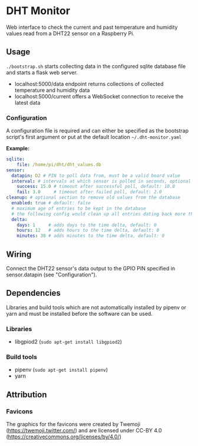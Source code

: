 # DHT Monitor
Web interface to check the current and past temperature and humidity values read from a DHT22 sensor on a Raspberry Pi.

## Usage
`./bootstrap.sh` starts collecting data in the configured sqlite database file and starts a flask web server. 

* localhost:5000/data endpoint returns collections of collected temperature and humidity data
* localhost:5000/current offers a WebSocket connection to receive the latest data

### Configuration
A configuration file is required and can either be specified as the bootstrap script's first argument or put at the default location `~/.dht-monitor.yaml`

**Example:**
```yaml
sqlite:
    file: /home/pi/dht/dht_values.db
sensor:
  datapin: D2 # PIN to poll data from, must be a valid board value
  interval: # intervals at which sensor is polled in seconds, optional section
    success: 15.0 # timeout after successful poll, default: 10.0
    fail: 3.0     # timeout after failed poll, default: 2.0
cleanup: # optional section to remove old values from the database
  enabled: true # default: false
  # maximum age of entries to be kept in the database
  # the following config would clean up all entries dating back more than 36.5 hours (1d + 12h + 30m)
  delta:
    days: 1     # adds days to the time delta, default: 0
    hours: 12   # adds hours to the time delta, default: 0
    minutes: 30 # adds minutes to the time delta, default: 0
```

## Wiring
Connect the DHT22 sensor's data output to the GPIO PIN specified in sensor.datapin (see "Configuration").

## Dependencies
Libraries and build tools which are not automatically installed by pipenv or yarn and must be installed before the software can be used.

### Libraries
* libgpiod2 (`sudo apt-get install libgpiod2`)

### Build tools
* pipenv (`sudo apt-get install pipenv`)
* yarn

## Attribution

### Favicons
The graphics for the favicons were created by Twemoji (https://twemoji.twitter.com/) and are licensed under CC-BY 4.0 (https://creativecommons.org/licenses/by/4.0/)